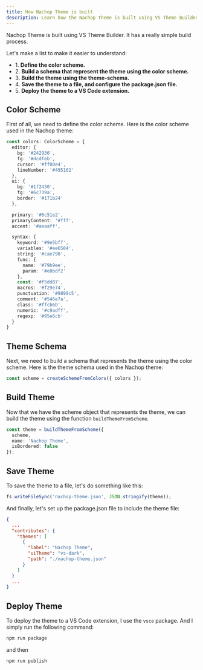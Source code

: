 ```yaml
---
title: How Nachop Theme is built
description: Learn how the Nachop theme is built using VS Theme Builder.
---
```


Nachop Theme is built using VS Theme Builder. It has a really simple build process.

Let's make a list to make it easier to understand:

- 1\. **Define the color scheme.**
- 2\. **Build a schema that represent the theme using the color scheme.**
- 3\. **Build the theme using the theme-schema.**
- 4\. **Save the theme to a file, and configure the package.json file.**
- 5\. **Deploy the theme to a VS Code extension.**

## Color Scheme

First of all, we need to define the color scheme. Here is the color scheme used in the Nachop theme:

```ts
const colors: ColorScheme = {
  editor: {
    bg: '#242936',
    fg: '#dcdfeb',
    cursor: '#ff00e4',
    lineNumber: '#495162'
  },
  ui: {
    bg: '#1f2430',
    fg: '#6c739a',
    border: '#171b24'
  },

  primary: '#6c51e2',
  primaryContent: '#fff',
  accent: '#aeaaff',

  syntax: {
    keyword: '#9e5bff',
    variables: '#ee6584',
    string: '#cae790',
    func: {
      name: '#79b9ee',
      param: '#e0bdf2'
    },
    const: '#f5dd87',
    macros: '#f29e74',
    punctuation: '#9899c5',
    comment: '#546e7a',
    class: '#ffcb6b',
    numeric: '#c9adff',
    regexp: '#95e6cb'
  }
}
```

## Theme Schema

Next, we need to build a schema that represents the theme using the color scheme. Here is the theme schema used in the Nachop theme:

```ts
const scheme = createSchemeFromColors({ colors });
```

## Build Theme

Now that we have the scheme object that represents the theme, we can build the theme using the function `buildThemeFromScheme`.

```ts
const theme = buildThemeFromScheme({
  scheme,
  name: 'Nachop Theme',
  isBordered: false
});
```

## Save Theme

To save the theme to a file, let's do something like this:

```ts
fs.writeFileSync('nachop-theme.json', JSON.stringify(theme));
```

And finally, let's set up the package.json file to include the theme file:

```json title=package.json {3-11}
{
  ...
  "contributes": {
    "themes": [
      {
        "label": "Nachop Theme",
        "uiTheme": "vs-dark",
        "path": "./nachop-theme.json"
      }
    ]
  }
  ...
}
```

## Deploy Theme

To deploy the theme to a VS Code extension, I use the `vsce` package. And I simply run the following command:

```sh
npm run package
```

and then

```sh
npm run publish
```

